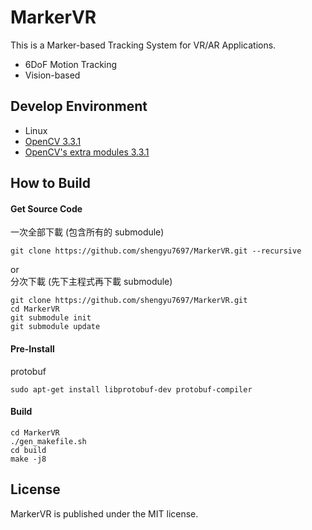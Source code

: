 # MarkerVR
This is a Marker-based Tracking System for VR/AR Applications.  
* 6DoF Motion Tracking
* Vision-based

## Develop Environment
* Linux
* [OpenCV 3.3.1](https://github.com/opencv/opencv/archive/3.3.1.zip)
* [OpenCV's extra modules 3.3.1](https://github.com/opencv/opencv_contrib/archive/3.3.1.zip)

## How to Build

#### Get Source Code
一次全部下載 (包含所有的 submodule)  
```
git clone https://github.com/shengyu7697/MarkerVR.git --recursive
```
or  
分次下載 (先下主程式再下載 submodule)  
```
git clone https://github.com/shengyu7697/MarkerVR.git
cd MarkerVR
git submodule init
git submodule update
```

#### Pre-Install
protobuf  
```
sudo apt-get install libprotobuf-dev protobuf-compiler
```

#### Build
```
cd MarkerVR
./gen_makefile.sh
cd build
make -j8
```

## License
MarkerVR is published under the MIT license.  